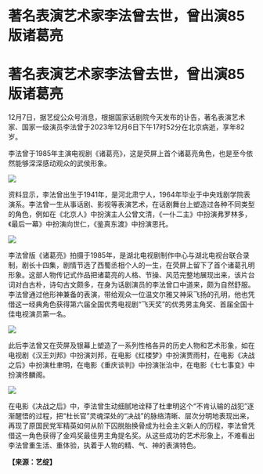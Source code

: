 # 著名表演艺术家李法曾去世，曾出演85版诸葛亮

# 著名表演艺术家李法曾去世，曾出演85版诸葛亮

12月7日，据艺绽公众号消息，根据国家话剧院今天发布的讣告，著名表演艺术家、国家一级演员李法曾于2023年12月6日下午17时52分在北京病逝，享年82岁。

李法曾于1985年主演电视剧《诸葛亮》，这是荧屏上首个诸葛亮角色，也是至今依然能够深深感动观众的武侯形象。

![](https://inews.gtimg.com/om_bt/OhsE_M3uEX4Zc25ACFANqnYa7fGLcrvBzoYdYE6DJvwREAA/1000)

资料显示，李法曾出生于1941年，是河北肃宁人，1964年毕业于中央戏剧学院表演系。李法曾一生从事话剧、影视等表演艺术，在话剧舞台上塑造过各种不同类型的角色，例如在《北京人》中扮演主人公曾文清，《一仆二主》中扮演弗罗林多，《最后一幕》中扮演向世仁，《鉴真东渡》中扮演思托。

![](https://inews.gtimg.com/om_bt/OISpIIRfYVkMUE8RNXmBKxVp1Neix_csCaRiDdLlV8JPAAA/1000)

李法曾版《诸葛亮》拍摄于1985年，是湖北电视剧制作中心与湖北电视台联合录制，剧长十四集，剧情节选了西蜀丞相个人的一生，在荧屏上留下了首个诸葛孔明形象。这部人物传记式作品把诸葛亮的人格、节操、风范完整地展现出来，该片台词对白古朴，诗句古文颇多，在身为话剧演员的李法曾口中道来，颇为自然舒服。李法曾通过他形神兼备的表演，带给观众一位温文尔雅又神采飞扬的孔明，他也凭借这一经典角色获得第六届全国优秀电视剧“飞天奖”的优秀男主角奖、首届全国十佳电视演员第一名。

![](https://inews.gtimg.com/om_bt/OsU2Kkpk2u4E0MlzewS8lYb0sFKO5EDKUmEW8sktrpOtIAA/1000)

此后李法曾又在荧屏及银幕上塑造了一系列性格各异的历史人物和艺术形象，如在电视剧《汉王刘邦》中扮演刘邦，在电影《红楼梦》中扮演贾雨村，在电影《决战之后》中扮演杜聿明，在电影《重庆谈判》中扮演张治中，在电影《七七事变》中扮演佟麟阁。

![](https://inews.gtimg.com/om_bt/O5LhFBL9Oa9WYcOCiF6NAYFlOF6fsV0rBGuLuWqHUQlIEAA/1000)

在电影《决战之后》中，李法曾生动细腻地诠释了杜聿明这个“不肯认输的战犯”逐渐醒悟的过程，把“杜长官”灵魂深处的“决战”的脉络清晰、层次分明地表现出来，再现了原国民党军精英如何从阶下囚脱胎换骨成为社会主义新人的历程，李法曾凭借这一角色获得了金鸡奖最佳男主角提名奖。从这些成功的艺术形象上，不难看出李法曾重生活、重体验，执着于人物的精、气、神的表演特色。

**【来源：艺绽】**

